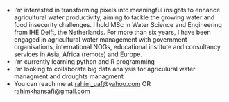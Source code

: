 - I’m interested in transforming pixels into meaningful insights to enhance agricultural water productivity, aiming to tackle the growing water and food insecurity challenges. I hold MSc in Water Science and Engineering from IHE Delft, the Netherlands. For more than six years, I have been engaged in agricultural water management with government organisations, international NOGs, educational institute and consultancy services in Asia, Africa (remote) and Europe.
- I’m currently learning python and R programming
- I’m looking to collaborate big data analysis for agriculural water managment and droughts managment
- You can reach me at rahim_uaf@yahoo.com OR rahimkhansafi@gmail.com
<!---
Abdur-Rahim-Safi/Abdur-Rahim-Safi is a ✨ special ✨ repository because its `README.md` (this file) appears on your GitHub profile.
You can click the Preview link to take a look at your changes.
--->
